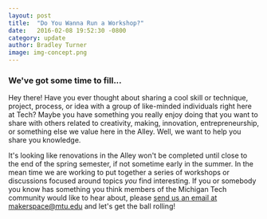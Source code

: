 ```yaml
---
layout: post
title:  "Do You Wanna Run a Workshop?"
date:   2016-02-08 19:52:30 -0800
category: update
author: Bradley Turner
image: img-concept.png
---
```


### We've got some time to fill...

Hey there! Have you ever thought about sharing a cool skill or technique, project, process, or idea with a group of like-minded individuals right here at Tech? Maybe you have something you really enjoy doing that you want to share with others related to creativity, making, innovation, entrepreneurship, or something else we value here in the Alley. Well, we want to help you share you knowledge.

It's looking like renovations in the Alley won't be completed until close to the end of the spring semester, if not sometime early in the summer. In the mean time we are working to put together a series of workshops or discussions focused around topics *you* find interesting. If you or somebody you know has something you think members of the Michigan Tech community would like to hear about, please [send us an email at makerspace@mtu.edu](mailto:makerspace@mtu.edu) and let's get the ball rolling!
